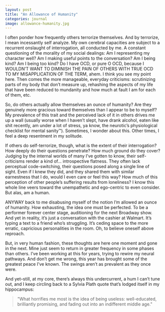 ```yaml
---
layout: post
title: "An Allowance of Humanity"
categories: journal
image: allowance-humanity.jpg
---
```


I often ponder how frequently others terrorize themselves. And by terrorize, I mean incessantly self analyze. My own cerebral capacities are subject to a recurrent onslaught of interrogation, all conducted by me. A constant questioning of the morality of my social dealings: Am I representing my character well? Am I making useful points to the conversation? Am I being kind? Am I being too kind? Do I have OCD, or pure O OCD, because I WOULDN’T WANT TO DIMINISH THE PAIN OF OTHERS WITH TRUE OCD TO MY MISAPPLICATION OF THE TERM, ahem. I think you see my point here. Then comes the more manageable, everyday criticisms: scrutinizing parts of my body that don’t measure up, rehashing the aspects of my life that have been reduced to mundanity and how much at fault I am for each of them, etc. 

So, do others actually allow themselves an ounce of humanity? Are they genuinely more gracious toward themselves than I appear to be to myself? My prevalence of this trait and the perceived lack of it in others drives me up a wall (usually worse when I haven’t slept, have drank alcohol, eaten like shit recently, am under a lot of stress, ya know, the neurotic’s physiological checklist for mental sanity™). Sometimes, I wonder about this. Other times, I feel a deep resentment in my solitude. 

If others do self-terrorize, though, what is the extent of their interrogation? How deeply do their questions penetrate? How much ground do they cover? Judging by the internal worlds of many I’ve gotten to know, their self-criticisms render a kind of… introspective flatness. They often lack perceptual code-switching, their questions posed along a single line of sight.
Even if I knew they did, and they shared them with similar earnestness that I do, would I even care or feel this way? How much of this perception of other people’s suffering results from loneliness? I know this whole line veers toward the unempathetic and ego-centric to even consider. But alas, am a human.

ANYWAY back to me disabusing myself of the notion I’m allowed an ounce of humanity. How exhausting, the idea one must be perfected. To be a performer forever center stage, auditioning for the next Broadway show. And yet in reality, it’s just a conversation with the cashier at Walmart. It’s typing a text to a friend who’s struggling. It’s ceding space to the more erratic, capricious personalities in the room. Oh, to believe oneself above reproach.

But, in very human fashion, these thoughts are here one moment and gone in the next. Mine just seem to return in greater frequency in some phases than others. I’ve been working at this for years, trying to rewire my neural pathways. And don’t get me wrong, this year has brought some of the greatest peace I’ve known. The swings aren’t as prevalent as they once were.

And yet–still, at my core, there’s always this undercurrent, a hum I can’t tune out, and I keep circling back to a Sylvia Plath quote that’s lodged itself in my hippocampus:

> "What horrifies me most is the idea of being useless: well-educated, brilliantly promising, and fading out into an indifferent middle age." 